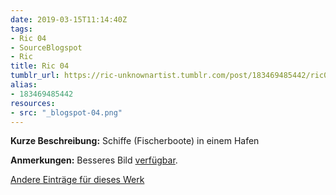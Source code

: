 ```yaml
---
date: 2019-03-15T11:14:40Z
tags:
- Ric 04
- SourceBlogspot
- Ric
title: Ric 04
tumblr_url: https://ric-unknownartist.tumblr.com/post/183469485442/ric04
alias:
- 183469485442
resources:
- src: "_blogspot-04.png"
---
```


**Kurze Beschreibung:** Schiffe (Fischerboote) in einem Hafen

**Anmerkungen:** Besseres Bild [verfügbar](/de/post/sailings-boats-ric04).

[Andere Einträge für dieses Werk](/de/tags/ric-04)
